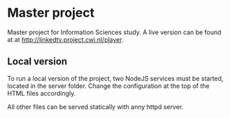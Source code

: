 # Master project

Master project for Information Sciences study. A live version can be found at at http://linkedtv.project.cwi.nl/player.

## Local version

To run a local version of the project, two NodeJS services must be started, located in the server folder. Change the configuration at the top of the HTML files accordingly.

All other files can be served statically with anny httpd server.
